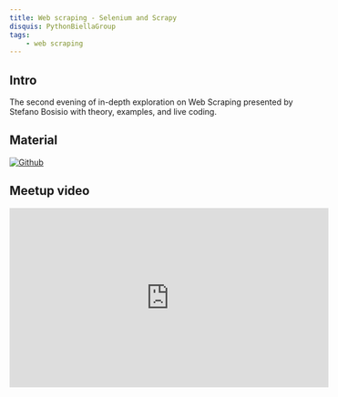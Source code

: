 ```yaml
---
title: Web scraping - Selenium and Scrapy
disquis: PythonBiellaGroup
tags:
    - web scraping
---
```


## Intro

The second evening of in-depth exploration on Web Scraping presented by Stefano Bosisio with theory, examples, and live coding.

## Material

[![Github](https://img.shields.io/badge/GitHub-181717.svg?style=for-the-badge&logo=GitHub&logoColor=white)](https://github.com/PythonBiellaGroup/MaterialeSerate/tree/master/webScraping)

## Meetup video
<iframe width="560" height="315" src="https://www.youtube.com/embed/sANXPEr5DZQ" title="YouTube video player" frameborder="0" allow="accelerometer; autoplay; clipboard-write; encrypted-media; gyroscope; picture-in-picture; web-share" allowfullscreen></iframe>